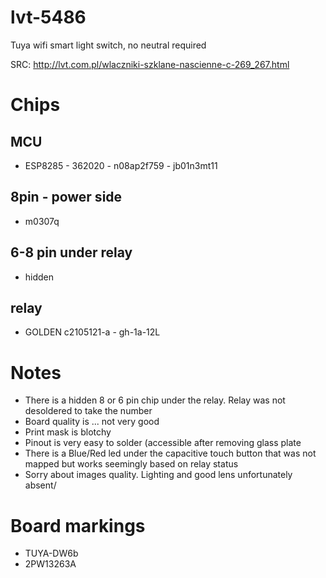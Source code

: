 # lvt-5486

Tuya wifi smart light switch, no neutral required

SRC: http://lvt.com.pl/wlaczniki-szklane-nascienne-c-269_267.html

# Chips

## MCU

 * ESP8285 - 362020 - n08ap2f759 - jb01n3mt11

## 8pin - power side

 * m0307q

## 6-8 pin under relay

 * hidden

## relay

 * GOLDEN c2105121-a - gh-1a-12L

# Notes

 * There is a hidden 8 or 6 pin chip under the relay. Relay was not desoldered to take the number
 * Board quality is ... not very good
 * Print mask is blotchy
 * Pinout is very easy to solder (accessible after removing glass plate
 * There is a Blue/Red led under the capacitive touch button that was not mapped but works seemingly based on relay status
 * Sorry about images quality. Lighting and good lens unfortunately absent/

# Board markings

 * TUYA-DW6b
 * 2PW13263A
